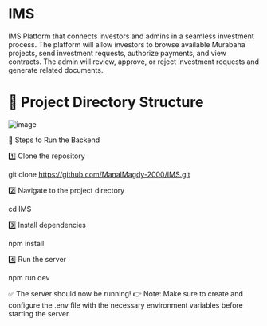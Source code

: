 # IMS
IMS  Platform that connects investors and admins in a seamless investment process. The platform will allow investors to browse available Murabaha projects, send investment requests, authorize payments, and view contracts. The admin will review, approve, or reject investment requests and generate related documents.


# 📁 Project Directory Structure

![image](https://github.com/user-attachments/assets/265ed649-f785-4237-b08f-7cb159c83ab2)


🚀 Steps to Run the Backend

1️⃣ Clone the repository

git clone https://github.com/ManalMagdy-2000/IMS.git

2️⃣ Navigate to the project directory

cd IMS

3️⃣ Install dependencies

npm install

4️⃣ Run the server

npm run dev

✅ The server should now be running!
👉 Note: Make sure to create and configure the .env file with the necessary environment variables before starting the server.



